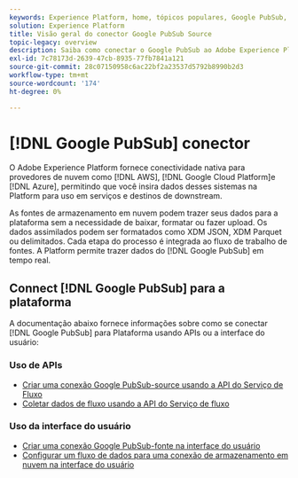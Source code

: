```yaml
---
keywords: Experience Platform, home, tópicos populares, Google PubSub, google pubsub
solution: Experience Platform
title: Visão geral do conector Google PubSub Source
topic-legacy: overview
description: Saiba como conectar o Google PubSub ao Adobe Experience Platform usando APIs ou a interface do usuário.
exl-id: 7c78173d-2639-47cb-8935-77fb7841a121
source-git-commit: 28c07150958c6ac22bf2a23537d5792b8990b2d3
workflow-type: tm+mt
source-wordcount: '174'
ht-degree: 0%

---
```


# [!DNL Google PubSub] conector

O Adobe Experience Platform fornece conectividade nativa para provedores de nuvem como [!DNL AWS], [!DNL Google Cloud Platform]e [!DNL Azure], permitindo que você insira dados desses sistemas na Platform para uso em serviços e destinos de downstream.

As fontes de armazenamento em nuvem podem trazer seus dados para a plataforma sem a necessidade de baixar, formatar ou fazer upload. Os dados assimilados podem ser formatados como XDM JSON, XDM Parquet ou delimitados. Cada etapa do processo é integrada ao fluxo de trabalho de fontes. A Platform permite trazer dados do [!DNL Google PubSub] em tempo real.

## Connect [!DNL Google PubSub] para a plataforma

A documentação abaixo fornece informações sobre como se conectar [!DNL Google PubSub] para Plataforma usando APIs ou a interface do usuário:

### Uso de APIs

- [Criar uma conexão Google PubSub-source usando a API do Serviço de Fluxo](../../tutorials/api/create/cloud-storage/google-pubsub.md)
- [Coletar dados de fluxo usando a API do Serviço de fluxo](../../tutorials/api/collect/streaming.md)

### Uso da interface do usuário

- [Criar uma conexão Google PubSub-fonte na interface do usuário](../../tutorials/ui/create/cloud-storage/google-pubsub.md)
- [Configurar um fluxo de dados para uma conexão de armazenamento em nuvem na interface do usuário](../../tutorials/ui/dataflow/streaming/cloud-storage-streaming.md)
